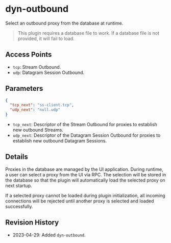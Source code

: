 # dyn-outbound

Select an outbound proxy from the database at runtime.

> This plugin requires a database file to work. If a database file is not provided, it will fail to load.

## Access Points

- `tcp`: Stream Outbound.
- `udp`: Datagram Session Outbound.

## Parameters

```json
{
  "tcp_next": "ss-client.tcp",
  "udp_next": "null.udp"
}
```

- `tcp_next`: Descriptor of the Stream Outbound for proxies to establish new outbound Streams.
- `udp_next`: Descriptor of the Datagram Session Outbound for proxies to establish new outbound Datagram Sessions.

## Details

Proxies in the database are managed by the UI application. During runtime, a user can select a proxy from the UI via RPC. The selection will be stored in the database so that the plugin will automatically load the selected proxy on next startup.

If a selected proxy cannot be loaded during plugin initialization, all incoming connections will be rejected until another proxy is selected and loaded successfully.

## Revision History

- 2023-04-29: Added `dyn-outbound`.
